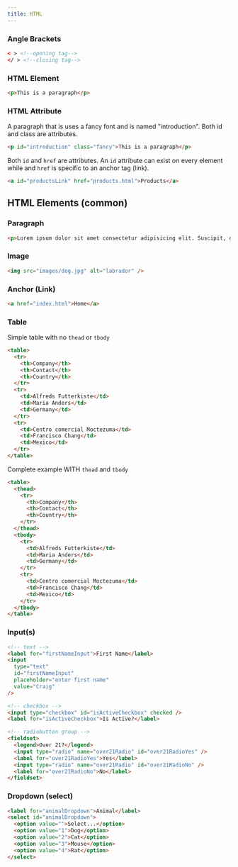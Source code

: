 ```yaml
---
title: HTML
---
```


### Angle Brackets

```html
< > <!--opening tag-->
</ > <!--closing tag-->
```

### HTML Element

```html
<p>This is a paragraph</p>
```

### HTML Attribute

A paragraph that is uses a fancy font and is named "introduction".
Both id and class are attributes.

```html
<p id="introduction" class="fancy">This is a paragraph</p>
```

Both `id` and `href` are attributes. An `id` attribute can exist on every element while and `href` is specific to an anchor tag (link).

```html
<a id="productsLink" href="products.html">Products</a>
```

## HTML Elements (common)

### Paragraph

```html
<p>Lorem ipsum dolor sit amet consectetur adipisicing elit. Suscipit, dicta.</p>
```

### Image

```html
<img src="images/dog.jpg" alt="labrador" />
```

### Anchor (Link)

```html
<a href="index.html">Home</a>
```

### Table

Simple table with no `thead` or `tbody`

```html
<table>
  <tr>
    <th>Company</th>
    <th>Contact</th>
    <th>Country</th>
  </tr>
  <tr>
    <td>Alfreds Futterkiste</td>
    <td>Maria Anders</td>
    <td>Germany</td>
  </tr>
  <tr>
    <td>Centro comercial Moctezuma</td>
    <td>Francisco Chang</td>
    <td>Mexico</td>
  </tr>
</table>
```

Complete example WITH `thead` and `tbody`

```html
<table>
  <thead>
    <tr>
      <th>Company</th>
      <th>Contact</th>
      <th>Country</th>
    </tr>
  </thead>
  <tbody>
    <tr>
      <td>Alfreds Futterkiste</td>
      <td>Maria Anders</td>
      <td>Germany</td>
    </tr>
    <tr>
      <td>Centro comercial Moctezuma</td>
      <td>Francisco Chang</td>
      <td>Mexico</td>
    </tr>
  </tbody>
</table>
```

### Input(s)

```html
<!-- text -->
<label for="firstNameInput">First Name</label>
<input
  type="text"
  id="firstNameInput"
  placeholder="enter first name"
  value="Craig"
/>

<!-- checkbox -->
<input type="checkbox" id="isActiveCheckbox" checked />
<label for="isActiveCheckbox">Is Active?</label>

<!-- radiobutton group -->
<fieldset>
  <legend>Over 21?</legend>
  <input type="radio" name="over21Radio" id="over21RadioYes" />
  <label for="over21RadioYes">Yes</label>
  <input type="radio" name="over21Radio" id="over21RadioNo" />
  <label for="over21RadioNo">No</label>
</fieldset>
```

### Dropdown (select)

```html
<label for="animalDropdown">Animal</label>
<select id="animalDropdown">
  <option value="">Select...</option>
  <option value="1">Dog</option>
  <option value="2">Cat</option>
  <option value="3">Mouse</option>
  <option value="4">Rat</option>
</select>
```
